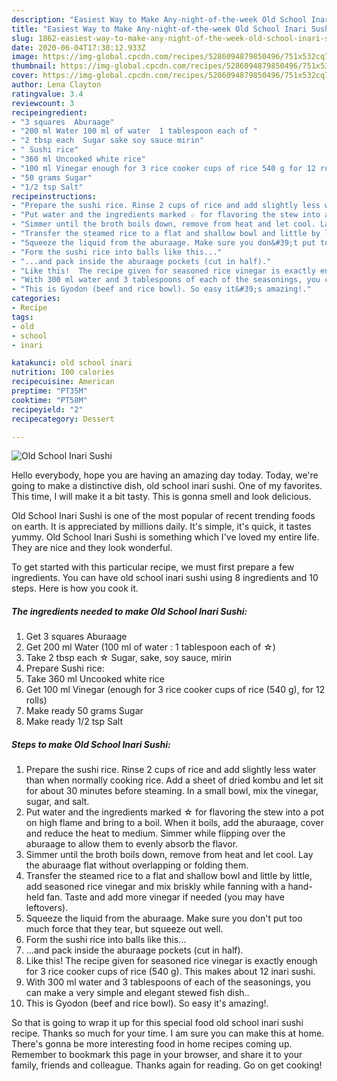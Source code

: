 ```yaml
---
description: "Easiest Way to Make Any-night-of-the-week Old School Inari Sushi"
title: "Easiest Way to Make Any-night-of-the-week Old School Inari Sushi"
slug: 1862-easiest-way-to-make-any-night-of-the-week-old-school-inari-sushi
date: 2020-06-04T17:38:12.933Z
image: https://img-global.cpcdn.com/recipes/5286094879850496/751x532cq70/old-school-inari-sushi-recipe-main-photo.jpg
thumbnail: https://img-global.cpcdn.com/recipes/5286094879850496/751x532cq70/old-school-inari-sushi-recipe-main-photo.jpg
cover: https://img-global.cpcdn.com/recipes/5286094879850496/751x532cq70/old-school-inari-sushi-recipe-main-photo.jpg
author: Lena Clayton
ratingvalue: 3.4
reviewcount: 3
recipeingredient:
- "3 squares  Aburaage"
- "200 ml Water 100 ml of water  1 tablespoon each of "
- "2 tbsp each  Sugar sake soy sauce mirin"
- " Sushi rice"
- "360 ml Uncooked white rice"
- "100 ml Vinegar enough for 3 rice cooker cups of rice 540 g for 12 rolls"
- "50 grams Sugar"
- "1/2 tsp Salt"
recipeinstructions:
- "Prepare the sushi rice. Rinse 2 cups of rice and add slightly less water than when normally cooking rice. Add a sheet of dried kombu and let sit for about 30 minutes before steaming. In a small bowl, mix the vinegar, sugar, and salt."
- "Put water and the ingredients marked ☆ for flavoring the stew into a pot on high flame and bring to a boil. When it boils, add the aburaage, cover and reduce the heat to medium. Simmer while flipping over the aburaage to allow them to evenly absorb the flavor."
- "Simmer until the broth boils down, remove from heat and let cool. Lay the aburaage flat without overlapping or folding them."
- "Transfer the steamed rice to a flat and shallow bowl and little by little, add seasoned rice vinegar and mix briskly while fanning with a hand-held fan. Taste and add more vinegar if needed (you may have leftovers)."
- "Squeeze the liquid from the aburaage. Make sure you don&#39;t put too much force that they tear, but squeeze out well."
- "Form the sushi rice into balls like this..."
- "...and pack inside the aburaage pockets (cut in half)."
- "Like this!  The recipe given for seasoned rice vinegar is exactly enough for 3 rice cooker cups of rice (540 g). This makes about 12 inari sushi."
- "With 300 ml water and 3 tablespoons of each of the seasonings, you can make a very simple and elegant stewed fish dish.."
- "This is Gyodon (beef and rice bowl). So easy it&#39;s amazing!."
categories:
- Recipe
tags:
- old
- school
- inari

katakunci: old school inari 
nutrition: 100 calories
recipecuisine: American
preptime: "PT35M"
cooktime: "PT58M"
recipeyield: "2"
recipecategory: Dessert

---
```



![Old School Inari Sushi](https://img-global.cpcdn.com/recipes/5286094879850496/751x532cq70/old-school-inari-sushi-recipe-main-photo.jpg)

Hello everybody, hope you are having an amazing day today. Today, we're going to make a distinctive dish, old school inari sushi. One of my favorites. This time, I will make it a bit tasty. This is gonna smell and look delicious.



Old School Inari Sushi is one of the most popular of recent trending foods on earth. It is appreciated by millions daily. It's simple, it's quick, it tastes yummy. Old School Inari Sushi is something which I've loved my entire life. They are nice and they look wonderful.


To get started with this particular recipe, we must first prepare a few ingredients. You can have old school inari sushi using 8 ingredients and 10 steps. Here is how you cook it.

<!--inarticleads1-->

##### The ingredients needed to make Old School Inari Sushi:

1. Get 3 squares  Aburaage
1. Get 200 ml Water (100 ml of water : 1 tablespoon each of ☆)
1. Take 2 tbsp each ☆ Sugar, sake, soy sauce, mirin
1. Prepare  Sushi rice:
1. Take 360 ml Uncooked white rice
1. Get 100 ml Vinegar (enough for 3 rice cooker cups of rice (540 g), for 12 rolls)
1. Make ready 50 grams Sugar
1. Make ready 1/2 tsp Salt




<!--inarticleads2-->

##### Steps to make Old School Inari Sushi:

1. Prepare the sushi rice. Rinse 2 cups of rice and add slightly less water than when normally cooking rice. Add a sheet of dried kombu and let sit for about 30 minutes before steaming. In a small bowl, mix the vinegar, sugar, and salt.
1. Put water and the ingredients marked ☆ for flavoring the stew into a pot on high flame and bring to a boil. When it boils, add the aburaage, cover and reduce the heat to medium. Simmer while flipping over the aburaage to allow them to evenly absorb the flavor.
1. Simmer until the broth boils down, remove from heat and let cool. Lay the aburaage flat without overlapping or folding them.
1. Transfer the steamed rice to a flat and shallow bowl and little by little, add seasoned rice vinegar and mix briskly while fanning with a hand-held fan. Taste and add more vinegar if needed (you may have leftovers).
1. Squeeze the liquid from the aburaage. Make sure you don&#39;t put too much force that they tear, but squeeze out well.
1. Form the sushi rice into balls like this...
1. ...and pack inside the aburaage pockets (cut in half).
1. Like this!  The recipe given for seasoned rice vinegar is exactly enough for 3 rice cooker cups of rice (540 g). This makes about 12 inari sushi.
1. With 300 ml water and 3 tablespoons of each of the seasonings, you can make a very simple and elegant stewed fish dish..
1. This is Gyodon (beef and rice bowl). So easy it&#39;s amazing!.




So that is going to wrap it up for this special food old school inari sushi recipe. Thanks so much for your time. I am sure you can make this at home. There's gonna be more interesting food in home recipes coming up. Remember to bookmark this page in your browser, and share it to your family, friends and colleague. Thanks again for reading. Go on get cooking!
